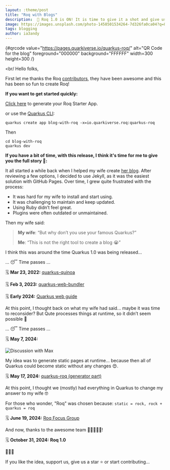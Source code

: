 ```yaml
---
layout: :theme/post
title: "Roq with Blogs"
description:  🚀 Roq 1.0 is ON! It is time to give it a shot and give us feedback 🚀
image: https://images.unsplash.com/photo-1458501534264-7d326fa0ca04?q=80&w=3540&auto=format&fit=crop&ixlib=rb-4.0.3&ixid=M3wxMjA3fDB8MHxwaG90by1wYWdlfHx8fGVufDB8fHx8fA%3D%3D
tags: blogging
author: ia3andy
---
```


{#qrcode value="https://pages.quarkiverse.io/quarkus-roq/" alt="QR Code for the blog" foreground="000000" background="FFFFFF" width=300 height=300 /}

<br/
Hello folks,

First let me thanks the Roq [contributors]({site.url('about')}), they have been awesome and this has been so fun to create Roq!

**If you want to get started quickly:**

[Click here](https://docs.quarkiverse.io/quarkus-roq/dev/index.html#:~:text=Click%20here%20to,roq%0Aquarkus%20dev) to generate your Roq Starter App.

or use the [Quarkus CLI](https://docs.quarkiverse.io/quarkus-roq/dev/index.html#:~:text=or%20use%20the-,Quarkus%20CLI,-%3A):
```shell
quarkus create app blog-with-roq -x=io.quarkiverse.roq:quarkus-roq
```

Then

```shell
cd blog-with-roq
quarkus dev
```

**If you have a bit of time, with this release, I think it's time for me to give you the full story 📖:**

It all started a while back when I helped my wife create [her blog](https://www.masupercoach.fr/). After reviewing a few options, I decided to use Jekyll, as it was the easiest solution with GitHub Pages. Over time, I grew quite frustrated with the process:

- It was hard for my wife to install and start using.
- It was challenging to maintain and keep updated.
- Using Ruby didn’t feel great.
- Plugins were often outdated or unmaintained.

Then my wife said:

> **My wife**: “But why don’t you use your famous Quarkus?”
>
> **Me**: “This is not the right tool to create a blog 😭”

I think this was around the time Quarkus 1.0 was being released...

... 😴 Time passes ...

🗓️ **Mar 23, 2022:** [quarkus-quinoa](https://github.com/quarkiverse/quarkus-quinoa/)

🗓️ **Feb 3, 2023:** [quarkus-web-bundler](https://github.com/quarkiverse/quarkus-web-bundler/)

🗓️ **Early 2024:** [Quarkus web guide](https://quarkus.io/guides/web)

At this point, I thought back on what my wife had said... maybe it was time to reconsider? But Qute processes things at runtime, so it didn’t seem possible 😤

... 😴 Time passes ...

🗓️ **May 7, 2024:**

![Discussion with Max]({page.image('generator-runtime-discussion.png')})

My idea was to generate static pages at runtime… because then all of Quarkus could become static without any changes 😍.

🗓️ **May 17, 2024:** [quarkus-roq (generator part)](https://github.com/quarkiverse/quarkus-roq/)

At this point, I thought we (mostly) had everything in Quarkus to change my answer to my wife 🤓

For those who wonder, "Roq" was chosen because: `static = rock, rock + quarkus = roq`

🗓️ **June 19, 2024:** [Roq Focus Group](https://github.com/quarkusio/quarkus/discussions/41309)

And now, thanks to the awesome team 🧑‍💻👩🏻‍💻!

🗓️ **October 31, 2024:** **Roq 1.0**

🎉🍾🥂

If you like the idea, support us, give us a star ⭐ or start contributing... 


